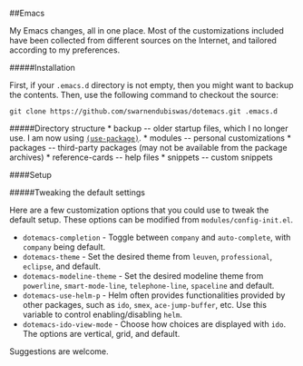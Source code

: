 ##Emacs

My Emacs changes, all in one place. Most of the customizations included have been collected from different sources on
the Internet, and tailored according to my preferences.

#####Installation

First, if your `.emacs.d` directory is not empty, then you might want to backup the contents. Then, use the following command to checkout the source:

```
git clone https://github.com/swarnendubiswas/dotemacs.git .emacs.d
```

#####Directory structure
         * backup -- older startup files, which I no longer use. I am now using [`(use-package)`](https://github.com/jwiegley/use-package).
         * modules -- personal customizations
         * packages -- third-party packages (may not be available from the package archives)
         * reference-cards -- help files 
         * snippets -- custom snippets

####Setup

#####Tweaking the default settings

Here are a few customization options that you could use to tweak the default setup. These options can be modified from `modules/config-init.el`.

* `dotemacs-completion` - Toggle between `company` and `auto-complete`, with `company` being default.
* `dotemacs-theme` - Set the desired theme from `leuven`, `professional`, `eclipse`, and default.
* `dotemacs-modeline-theme` - Set the desired modeline theme from `powerline`, `smart-mode-line`, `telephone-line`, `spaceline` and default.
* `dotemacs-use-helm-p` - Helm often provides functionalities provided by other packages, such as `ido`, `smex`, `ace-jump-buffer`, etc. Use this variable to control enabling/disabling `helm`.
* `dotemacs-ido-view-mode` - Choose how choices are displayed with `ido`. The options are vertical, grid, and default.

Suggestions are welcome.

